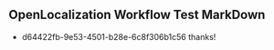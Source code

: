 ## OpenLocalization Workflow Test MarkDown
* d64422fb-9e53-4501-b28e-6c8f306b1c56 thanks!

<!--HONumber=Nov16_HO3-->


